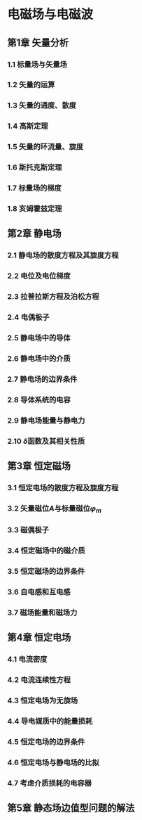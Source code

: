 # 电磁场与电磁波

## 第1章 矢量分析

### 1.1 标量场与矢量场

### 1.2 矢量的运算

### 1.3 矢量的通度、散度

### 1.4 高斯定理

### 1.5 矢量的环流量、旋度

### 1.6 斯托克斯定理

### 1.7 标量场的梯度

### 1.8 亥姆霍兹定理

## 第2章 静电场

### 2.1 静电场的散度方程及其旋度方程

### 2.2 电位及电位梯度

### 2.3 拉普拉斯方程及泊松方程

### 2.4 电偶极子

### 2.5 静电场中的导体

### 2.6 静电场中的介质

### 2.7 静电场的边界条件

### 2.8 导体系统的电容

### 2.9 静电场能量与静电力

### 2.10 $\delta$函数及其相关性质

## 第3章 恒定磁场

### 3.1 恒定电场的散度方程及旋度方程

### 3.2 矢量磁位$A$与标量磁位$\varphi_m$

### 3.3 磁偶极子

### 3.4 恒定磁场中的磁介质

### 3.5 恒定磁场的边界条件

### 3.6 自电感和互电感

### 3.7 磁场能量和磁场力

## 第4章 恒定电场

### 4.1 电流密度

### 4.2 电流连续性方程

### 4.3 恒定电场为无旋场

### 4.4 导电媒质中的能量损耗

### 4.5 恒定电场的边界条件

### 4.6 恒定电场与静电场的比拟

### 4.7 考虑介质损耗的电容器

## 第5章 静态场边值型问题的解法